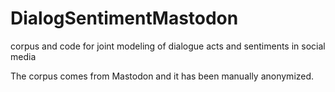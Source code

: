 # DialogSentimentMastodon
corpus and code for joint modeling of dialogue acts and sentiments in social media

The corpus comes from Mastodon and it has been manually anonymized.


